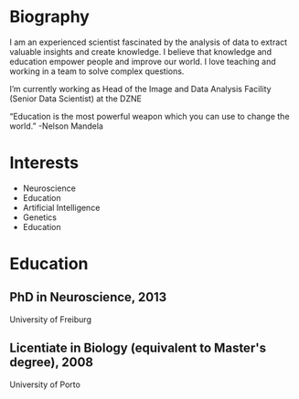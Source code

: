 # Biography
I am an experienced scientist fascinated by the analysis of data to extract valuable insights and create knowledge. I believe that knowledge and education empower people and improve our world. I love teaching and working in a team to solve complex questions.

I’m currently working as Head of the Image and Data Analysis Facility (Senior Data Scientist) at the DZNE

“Education is the most powerful weapon which you can use to change the world.” -Nelson Mandela

# Interests

- Neuroscience
- Education
- Artificial Intelligence
- Genetics
- Education

# Education

## PhD in Neuroscience, 2013

University of Freiburg

## Licentiate in Biology (equivalent to Master's degree), 2008

University of Porto



<!--
**amgfernandes/amgfernandes** is a ✨ _special_ ✨ repository because its `README.md` (this file) appears on your GitHub profile.

Here are some ideas to get you started:

- 🔭 I’m currently working on ...
- 🌱 I’m currently learning ...
- 👯 I’m looking to collaborate on ...
- 🤔 I’m looking for help with ...
- 💬 Ask me about ...
- 📫 How to reach me: ...
- 😄 Pronouns: ...
- ⚡ Fun fact: ...
-->
